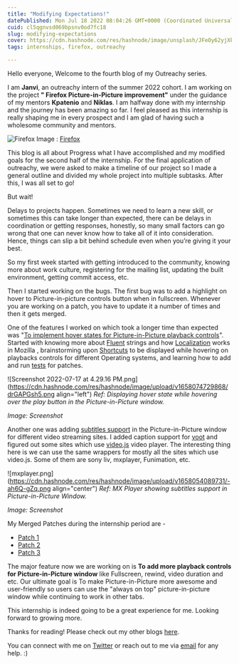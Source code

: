 ```yaml
---
title: "Modifying Expectations!"
datePublished: Mon Jul 18 2022 08:04:26 GMT+0000 (Coordinated Universal Time)
cuid: cl5qgnvsd069bpsnv0od7fc18
slug: modifying-expectations
cover: https://cdn.hashnode.com/res/hashnode/image/unsplash/JFeOy62yjXk/upload/v1658128974453/HAafV_-g3.jpeg
tags: internships, firefox, outreachy

---
```


Hello everyone, Welcome to the fourth blog of my Outreachy series.

I am **Janvi**, an outreachy intern of the summer 2022 cohort. I am working on the project **" Firefox Picture-in-Picture improvement"** under the guidance of my mentors **Kpatenio** and **Niklas**.  I am halfway done with my internship and the journey has been amazing so far. I feel pleased as this internship is really shaping me in every prospect and I am glad of having such a wholesome community and mentors.

![Firefox](https://www.mozilla.org/media/img/firefox/template/page-image-master.1b6efe3d5631.jpg)
Image : [Firefox](https://www.mozilla.org/en-US/firefox/)

This blog is all about Progress what I have accomplished and my modified goals for the second half of the internship.
For the final application of outreachy, we were asked to make a timeline of our project so I made a general outline and divided my whole project into multiple subtasks. After this, I was all set to go!
 
But wait!

Delays to projects happen. Sometimes we need to learn a new skill, or sometimes this can take longer than expected, there can be delays in coordination or getting responses, honestly, so many small factors can go wrong that one can never know how to take all of it into consideration. Hence, things can slip a bit behind schedule even when you’re giving it your best.

So my first week started with getting introduced to the community, knowing more about work culture, registering for the mailing list, updating the built environment, getting commit access, etc.

Then I started working on the bugs. The first bug was to add a highlight on hover to Picture-in-picture controls button when in fullscreen. Whenever you are working on a patch, you have to update it a number of times and then it gets merged.

One of the features I worked on which took a longer time than expected was "[To implement hover states for Picture-in-Picture playback controls](https://bugzilla.mozilla.org/show_bug.cgi?id=1772339)".
Started with knowing more about [Fluent](https://firefox-source-docs.mozilla.org/l10n/fluent/tutorial.html) strings and how [Localization](https://firefox-source-docs.mozilla.org/l10n/overview.html) works in Mozilla , brainstorming upon [Shortcuts](https://bugzilla.mozilla.org/show_bug.cgi?id=1772339#c16) to be displayed while hovering on playbacks controls for different Operating systems, and learning how to add and run [tests](https://firefox-source-docs.mozilla.org/testing/mochitest-plain/index.html) for patches.

![Screenshot 2022-07-17 at 4.29.16 PM.png](https://cdn.hashnode.com/res/hashnode/image/upload/v1658074729868/drGAPGsh5.png align="left")
*Ref: Displaying hover state while hovering over the play button in the Picture-in-Picture window.*

*Image: Screenshot*

Another one was adding [subtitles support](https://blog.mozilla.org/en/products/firefox/firefox-picture-in-picture-rolls-out-subtitles/) in the Picture-in-Picture window for different video streaming sites. I added caption support for [voot](https://www.voot.com/) and figured out some sites which use [video.js](https://videojs.com/) video player. The interesting thing here is we can use the same wrappers for mostly all the sites which use video.js. Some of them are sony liv, mxplayer, Funimation, etc.

![mxplayer.png](https://cdn.hashnode.com/res/hashnode/image/upload/v1658054089731/-ah6Q-gZq.png align="center")
*Ref: MX Player showing subtitles support in Picture-in-Picture Window.*

*Image: Screenshot*

My Merged Patches during the internship period are - 

- [Patch 1](https://github.com/mozilla/gecko-dev/commit/636286877d37954ff3139cd1ecb88459f04ef369)
- [Patch 2](https://github.com/mozilla/gecko-dev/commit/da99f1a9eaa72d7e89c4a36e60c84622fa20ebb4)
- [Patch 3](https://github.com/mozilla/gecko-dev/commit/580833a1669865379b8f8956b51c913358d44b6d)

The major feature now we are working on is **To add more playback controls for Picture-in-Picture window** like Fullscreen, rewind, video duration and etc.
Our ultimate goal is To make Picture-in-Picture more awesome and user-friendly so users can use the "always on top" picture-in-picture window while continuing to work in other tabs.

This internship is indeed going to be a great experience for me. Looking forward to growing more.


Thanks for reading! Please check out my other blogs [here](https://janvi01.hashnode.dev/).

You can connect with me on [Twitter](https://twitter.com/janvibajo01) or reach out to me via [email](mailto:janvibajo1@gmail.com) for any help. :)

